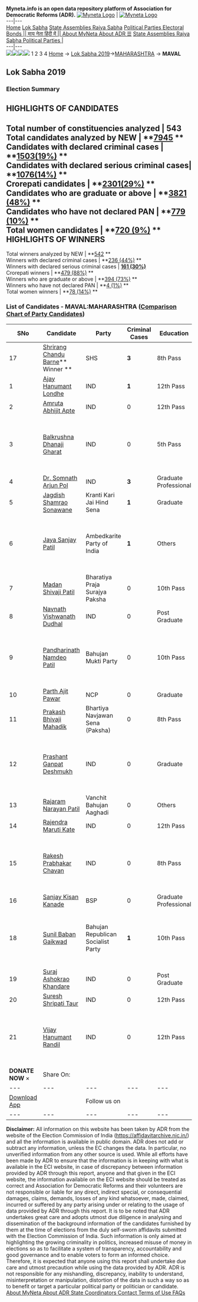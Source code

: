 **Myneta.info is an open data repository platform of Association for Democratic Reforms (ADR).**
[![Myneta Logo](https://www.myneta.info/lib/img/myneta-logo.png)](https://www.myneta.info/) | [![Myneta Logo](https://www.myneta.info/lib/img/adr-logo.png)](https://adrindia.org)  
---|---  
[Home](https://www.myneta.info/) [Lok Sabha](https://www.myneta.info/#ls "Lok Sabha") [ State Assemblies ](https://www.myneta.info/#sa "State Assemblies") [Rajya Sabha](https://www.myneta.info/#rs "Rajya Sabha") [Political Parties ](https://www.myneta.info/party "Political Parties") [ Electoral Bonds ](https://www.myneta.info/electoral_bonds "Electoral Bonds") [ || माय नेता हिंदी में || ](https://translate.google.co.in/translate?prev=hp&hl=en&js=y&u=www.myneta.info&sl=en&tl=hi&history_state0=) [ About MyNeta ](https://adrindia.org/content/about-myneta) [ About ADR ](https://adrindia.org/about-adr/who-we-are) [☰](javascript:void\(0\))
[ State Assemblies ](https://www.myneta.info/#sa "State Assemblies") [ Rajya Sabha ](https://www.myneta.info/#rs "Rajya Sabha") [ Political Parties ](https://www.myneta.info/party "Political Parties")
|   
---|---  
![](https://www.myneta.info/lib/img/banner/banner-1.png)![](https://www.myneta.info/lib/img/banner/banner-2.png)![](https://www.myneta.info/lib/img/banner/banner-3.png)![](https://www.myneta.info/lib/img/banner/banner-4.png)
1  2  3  4 
[Home](https://www.myneta.info/) → [Lok Sabha 2019](https://www.myneta.info/LokSabha2019/)→[MAHARASHTRA](https://www.myneta.info/LokSabha2019/index.php?action=show_constituencies&state_id=46) → **MAVAL**
### 
## Lok Sabha 2019
###  Election Summary 
HIGHLIGHTS OF CANDIDATES  
---  
Total number of constituencies analyzed |  543   
Total candidates analyzed by NEW | **[7945](https://www.myneta.info/LokSabha2019/index.php?action=summary&subAction=candidates_analyzed&sort=candidate#summary) **  
Candidates with declared criminal cases | **[1503(19%)](https://www.myneta.info/LokSabha2019/index.php?action=summary&subAction=crime&sort=candidate#summary) **  
Candidates with declared serious criminal cases| **[1076(14%)](https://www.myneta.info/LokSabha2019/index.php?action=summary&subAction=serious_crime&sort=candidate#summary) **  
Crorepati candidates | **[2301(29%)](https://www.myneta.info/LokSabha2019/index.php?action=summary&subAction=crorepati&sort=candidate#summary) **  
Candidates who are graduate or above | **[3821 (48%)](https://www.myneta.info/LokSabha2019/index.php?action=summary&subAction=education&sort=candidate#summary) **  
Candidates who have not declared PAN | **[779 (10%)](https://www.myneta.info/LokSabha2019/index.php?action=summary&subAction=without_pan&sort=candidate#summary) **  
Total women candidates | **[720 (9%)](https://www.myneta.info/LokSabha2019/index.php?action=summary&subAction=women_candidate&sort=candidate#summary) **  
HIGHLIGHTS OF WINNERS  
---  
Total winners analyzed by NEW | **[542](https://www.myneta.info/LokSabha2019/index.php?action=summary&subAction=winner_analyzed&sort=candidate#summary) **  
Winners with declared criminal cases | **[236 (44%)](https://www.myneta.info/LokSabha2019/index.php?action=summary&subAction=winner_crime&sort=candidate#summary) **  
Winners with declared serious criminal cases | **[161 (30%)](https://www.myneta.info/LokSabha2019/index.php?action=summary&subAction=winner_serious_crime&sort=candidate#summary)**  
Crorepati winners | **[479 (88%)](https://www.myneta.info/LokSabha2019/index.php?action=summary&subAction=winner_crorepati&sort=candidate#summary) **  
Winners who are graduate or above | **[394 (73%)](https://www.myneta.info/LokSabha2019/index.php?action=summary&subAction=winner_education&sort=candidate#summary) **  
Winners who have not declared PAN | **[4 (1%)](https://www.myneta.info/LokSabha2019/index.php?action=summary&subAction=winner_without_pan&sort=candidate#summary) **  
Total women winners | **[78 (14%)](https://www.myneta.info/LokSabha2019/index.php?action=summary&subAction=winner_women&sort=candidate#summary) **  
### List of Candidates - MAVAL:MAHARASHTRA ([Comparison Chart of Party Candidates](https://www.myneta.info/LokSabha2019/comparisonchart.php?constituency_id=732))
SNo | Candidate| Party| Criminal Cases| Education| Age| Total Assets| Liabilities  
---|---|---|---|---|---|---|---  
17  | [Shrirang Chandu Barne](https://www.myneta.info/LokSabha2019/candidate.php?candidate_id=10006)** Winner ** | SHS | **3** | 8th Pass| 55 | Rs 1,02,33,10,134 ~ 102 Crore+ | Rs 4,16,612 ~ 4 Lacs+  
1  | [Ajay Hanumant Londhe](https://www.myneta.info/LokSabha2019/candidate.php?candidate_id=9999) | IND | **1** | 12th Pass| 34 | Rs 79,339 ~ 79 Thou+ | Rs 3,90,000 ~ 3 Lacs+  
2  | [Amruta Abhijit Apte](https://www.myneta.info/LokSabha2019/candidate.php?candidate_id=10964) | IND | 0 | 12th Pass| 33 | Rs 2,17,372 ~ 2 Lacs+ | Rs 0 ~   
3  | [Balkrushna Dhanaji Gharat](https://www.myneta.info/LokSabha2019/candidate.php?candidate_id=10965) | IND | 0 | 5th Pass| 54 | ![](https://myneta.info/image_v2.php?myneta_folder=LokSabha2019&candidate_id=10965&col=ta) | ![](https://myneta.info/image_v2.php?myneta_folder=LokSabha2019&candidate_id=10965&col=lia)  
4  | [Dr. Somnath Arjun Pol](https://www.myneta.info/LokSabha2019/candidate.php?candidate_id=10966) | IND | **3** | Graduate Professional| 47 | Rs 2,04,055 ~ 2 Lacs+ | Rs 2,83,000 ~ 2 Lacs+  
5  | [Jagdish Shamrao Sonawane](https://www.myneta.info/LokSabha2019/candidate.php?candidate_id=10000) | Kranti Kari Jai Hind Sena | **1** | Graduate| 63 | Rs 4,01,40,000 ~ 4 Crore+ | Rs 0 ~   
6  | [Jaya Sanjay Patil](https://www.myneta.info/LokSabha2019/candidate.php?candidate_id=10009) | Ambedkarite Party of India | **1** | Others| 32 | ![](https://myneta.info/image_v2.php?myneta_folder=LokSabha2019&candidate_id=10009&col=ta) | ![](https://myneta.info/image_v2.php?myneta_folder=LokSabha2019&candidate_id=10009&col=lia)  
7  | [Madan Shivaji Patil](https://www.myneta.info/LokSabha2019/candidate.php?candidate_id=9998) | Bharatiya Praja Surajya Paksha | 0 | 10th Pass| 57 | Rs 13,05,000 ~ 13 Lacs+ | Rs 0 ~   
8  | [Navnath Vishwanath Dudhal](https://www.myneta.info/LokSabha2019/candidate.php?candidate_id=10967) | IND | 0 | Post Graduate| 57 | Rs 1,39,05,000 ~ 1 Crore+ | Rs 18,00,000 ~ 18 Lacs+  
9  | [Pandharinath Namdeo Patil](https://www.myneta.info/LokSabha2019/candidate.php?candidate_id=10007) | Bahujan Mukti Party | 0 | 10th Pass| 47 | ![](https://myneta.info/image_v2.php?myneta_folder=LokSabha2019&candidate_id=10007&col=ta) | ![](https://myneta.info/image_v2.php?myneta_folder=LokSabha2019&candidate_id=10007&col=lia)  
10  | [Parth Ajit Pawar](https://www.myneta.info/LokSabha2019/candidate.php?candidate_id=10005) | NCP | 0 | Graduate| 29 | Rs 20,12,39,333 ~ 20 Crore+ | Rs 9,36,13,295 ~ 9 Crore+  
11  | [Prakash Bhivaji Mahadik](https://www.myneta.info/LokSabha2019/candidate.php?candidate_id=10001) | Bhartiya Navjawan Sena (Paksha) | 0 | 8th Pass| 70 | Rs 75,000 ~ 75 Thou+ | Rs 0 ~   
12  | [Prashant Ganpat Deshmukh](https://www.myneta.info/LokSabha2019/candidate.php?candidate_id=10968) | IND | 0 | Graduate| 34 | ![](https://myneta.info/image_v2.php?myneta_folder=LokSabha2019&candidate_id=10968&col=ta) | ![](https://myneta.info/image_v2.php?myneta_folder=LokSabha2019&candidate_id=10968&col=lia)  
13  | [Rajaram Narayan Patil](https://www.myneta.info/LokSabha2019/candidate.php?candidate_id=10002) | Vanchit Bahujan Aaghadi | 0 | Others| 47 | Rs 65,25,572 ~ 65 Lacs+ | Rs 5,34,788 ~ 5 Lacs+  
14  | [Rajendra Maruti Kate](https://www.myneta.info/LokSabha2019/candidate.php?candidate_id=10969) | IND | 0 | 12th Pass| 50 | Rs 64,35,000 ~ 64 Lacs+ | Rs 0 ~   
15  | [Rakesh Prabhakar Chavan](https://www.myneta.info/LokSabha2019/candidate.php?candidate_id=10970) | IND | 0 | 8th Pass| 45 | ![](https://myneta.info/image_v2.php?myneta_folder=LokSabha2019&candidate_id=10970&col=ta) | ![](https://myneta.info/image_v2.php?myneta_folder=LokSabha2019&candidate_id=10970&col=lia)  
16  | [Sanjay Kisan Kanade](https://www.myneta.info/LokSabha2019/candidate.php?candidate_id=10003) | BSP | 0 | Graduate Professional| 49 | Rs 1,41,66,972 ~ 1 Crore+ | Rs 20,61,198 ~ 20 Lacs+  
18  | [Sunil Baban Gaikwad](https://www.myneta.info/LokSabha2019/candidate.php?candidate_id=10008) | Bahujan Republican Socialist Party | **1** | 10th Pass| 49 | ![](https://myneta.info/image_v2.php?myneta_folder=LokSabha2019&candidate_id=10008&col=ta) | ![](https://myneta.info/image_v2.php?myneta_folder=LokSabha2019&candidate_id=10008&col=lia)  
19  | [Suraj Ashokrao Khandare](https://www.myneta.info/LokSabha2019/candidate.php?candidate_id=10971) | IND | 0 | Post Graduate| 28 | Rs 5,84,675 ~ 5 Lacs+ | Rs 5,42,009 ~ 5 Lacs+  
20  | [Suresh Shripati Taur](https://www.myneta.info/LokSabha2019/candidate.php?candidate_id=10972) | IND | 0 | 12th Pass| 49 | Rs 99,50,000 ~ 99 Lacs+ | Rs 6,00,000 ~ 6 Lacs+  
21  | [Vijay Hanumant Randil](https://www.myneta.info/LokSabha2019/candidate.php?candidate_id=10973) | IND | 0 | 12th Pass| 36 | ![](https://myneta.info/image_v2.php?myneta_folder=LokSabha2019&candidate_id=10973&col=ta) | ![](https://myneta.info/image_v2.php?myneta_folder=LokSabha2019&candidate_id=10973&col=lia)  
|  **DONATE NOW** × |  Share On:  | [](https://api.whatsapp.com/send?text=https%3A%2F%2Fmyneta.info%2Fpunjab2022%2Findex.php%3Faction%3Dshow_constituencies%26state_id%3D19) | [](https://www.facebook.com/sharer/sharer.php?u=https%3A%2F%2Fmyneta.info%2Fpunjab2022%2Findex.php%3Faction%3Dshow_constituencies%26state_id%3D19) | [](https://twitter.com/share?url=https%3A%2F%2Fmyneta.info%2Fpunjab2022%2Findex.php%3Faction%3Dshow_constituencies%26state_id%3D19)  
---|---|---|---|---  
| [ Download App ](https://play.google.com/store/apps/details?id=com.webrosoft.myneta1&pcampaignid=pcampaignidMKT-Other-global-all-co-prtnr-py-PartBadge-Mar2515-1) | [](https://play.google.com/store/apps/details?id=com.webrosoft.myneta1&pcampaignid=pcampaignidMKT-Other-global-all-co-prtnr-py-PartBadge-Mar2515-1) |  Follow us on  | [](https://www.facebook.com/adrindia.org/) | [](https://twitter.com/adrspeaks) | [](https://groups.google.com/g/national-election-watch?hl=en&pli=1) | [](https://www.instagram.com/adrspeaks/) | [](https://www.youtube.com/user/adrspeaks) | [](https://sharechat.com/profile/adrspeaks)  
---|---|---|---|---|---|---|---|---  
**Disclaimer:** All information on this website has been taken by ADR from the website of the Election Commission of India (https://affidavitarchive.nic.in/) and all the information is available in public domain. ADR does not add or subtract any information, unless the EC changes the data. In particular, no unverified information from any other source is used. While all efforts have been made by ADR to ensure that the information is in keeping with what is available in the ECI website, in case of discrepancy between information provided by ADR through this report, anyone and that given in the ECI website, the information available on the ECI website should be treated as correct and Association for Democratic Reforms and their volunteers are not responsible or liable for any direct, indirect special, or consequential damages, claims, demands, losses of any kind whatsoever, made, claimed, incurred or suffered by any party arising under or relating to the usage of data provided by ADR through this report. It is to be noted that ADR undertakes great care and adopts utmost due diligence in analysing and dissemination of the background information of the candidates furnished by them at the time of elections from the duly self-sworn affidavits submitted with the Election Commission of India. Such information is only aimed at highlighting the growing criminality in politics, increased misuse of money in elections so as to facilitate a system of transparency, accountability and good governance and to enable voters to form an informed choice. Therefore, it is expected that anyone using this report shall undertake due care and utmost precaution while using the data provided by ADR. ADR is not responsible for any mishandling, discrepancy, inability to understand, misinterpretation or manipulation, distortion of the data in such a way so as to benefit or target a particular political party or politician or candidate. 
[ About MyNeta ](https://adrindia.org/content/about-myneta) [ About ADR ](https://adrindia.org/about-adr/who-we-are) [ State Coordinators ](https://adrindia.org/about-adr/state-coordinators) [ Contact ](https://adrindia.org/contact-us) [ Terms of Use ](https://adrindia.org/content/adr-terms-use) [ FAQs ](https://adrindia.org/content/faqs)

